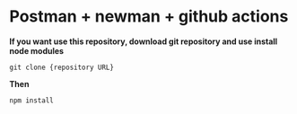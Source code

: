 # Postman + newman + github actions
**If you want use this repository, download git repository and use install node modules**
```console
git clone {repository URL}
```
**Then**
```console
npm install
```